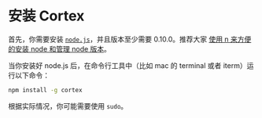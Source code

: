# 安装 Cortex

首先，你需要安装 [`node.js`](http://nodejs.org)，并且版本至少需要 0.10.0。推荐大家 [使用 n 来方便的安装 node 和管理 node 版本](./install-node-with-n.md)。

当你安装好 node.js 后，在命令行工具中（比如 mac 的 terminal 或者 iterm）运行以下命令：

```bash
npm install -g cortex
```

根据实际情况，你可能需要使用 `sudo`。



